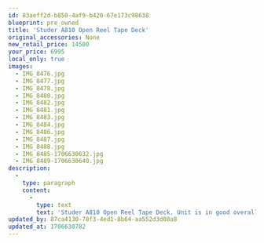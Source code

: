 ```yaml
---
id: 83aeff2d-b850-4af9-b420-67e173c98638
blueprint: pre_owned
title: 'Studer A810 Open Reel Tape Deck'
original_accessories: None
new_retail_price: 14500
your_price: 6995
local_only: true
images:
  - IMG_8476.jpg
  - IMG_8477.jpg
  - IMG_8478.jpg
  - IMG_8480.jpg
  - IMG_8482.jpg
  - IMG_8481.jpg
  - IMG_8483.jpg
  - IMG_8484.jpg
  - IMG_8486.jpg
  - IMG_8487.jpg
  - IMG_8488.jpg
  - IMG_8485-1706630632.jpg
  - IMG_8489-1706630640.jpg
description:
  -
    type: paragraph
    content:
      -
        type: text
        text: 'Studer A810 Open Reel Tape Deck. Unit is in good overall physical condition and we have service records and specifications from 2020 and 2021 as done by Tekx Electronics in Ontario. We have no ability to fully test, but unit poweres up and transport is operational. Unit is sold "as-is" with no garentee or warranty. '
updated_by: 87ca4130-78f3-4ed1-8b64-aa552d3d08a8
updated_at: 1706630782
---
```

